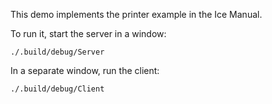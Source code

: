 This demo implements the printer example in the Ice Manual.


To run it, start the server in a window:

```
./.build/debug/Server
```

In a separate window, run the client:

```
./.build/debug/Client
```

